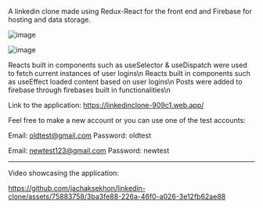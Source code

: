 A linkedin clone made using Redux-React for the front end and Firebase for hosting and data storage.

![image](https://github.com/jachaksekhon/linkedin-clone/assets/75883758/c81ed6cf-bdbf-4e2a-abce-ca16fb06076e)

![image](https://github.com/jachaksekhon/linkedin-clone/assets/75883758/1faad55b-57b1-4a87-9de6-9c4005c16add)


Reacts built in components such as useSelector & useDispatch were used to fetch current instances of user logins\n
Reacts built in components such as useEffect loaded content based on user logins\n
Posts were added to firebase through firebases built in functionalities\n

Link to the application: https://linkedinclone-909c1.web.app/

Feel free to make a new account or you can use one of the test accounts:

Email: oldtest@gmail.com
Password: oldtest

Email: newtest123@gmail.com 
Password: newtest

-------------------------------------------------------------------------------------------------------------------------------------

Video showcasing the application: 

https://github.com/jachaksekhon/linkedin-clone/assets/75883758/3ba3fe88-226a-46f0-a026-3e12fb62ae88
